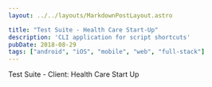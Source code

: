 ```yaml
---
layout: ../../layouts/MarkdownPostLayout.astro

title: "Test Suite - Health Care Start-Up"
description: 'CLI application for script shortcuts'
pubDate: 2018-08-29
tags: ["android", "iOS", "mobile", "web", "full-stack"]
---
```


Test Suite - Client: Health Care Start Up




